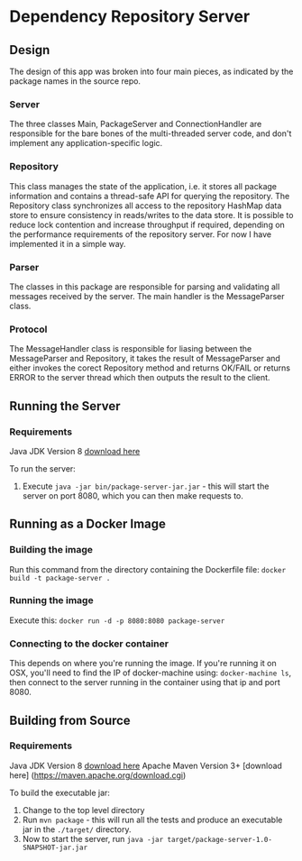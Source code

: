 Dependency Repository Server
========================

Design 
------

The design of this app was broken into four main pieces, as indicated by the package names in the source repo.

### Server
The three classes Main, PackageServer and ConnectionHandler are responsible for the bare bones of the multi-threaded server code, and don't implement
any application-specific logic.

### Repository
This class manages the state of the application, i.e. it stores all package information and contains a thread-safe API for querying the repository.
The Repository class synchronizes all access to the repository HashMap data store to ensure consistency in reads/writes to the data store. It is 
possible to reduce lock contention and increase throughput if required, depending on the performance requirements of the repository server. For now 
I have implemented it in a simple way.

### Parser
The classes in this package are responsible for parsing and validating all messages received by the server. The main handler is the MessageParser class.

### Protocol
The MessageHandler class is responsible for liasing between the MessageParser and Repository, it takes the result of MessageParser and either invokes the 
corect Repository method and returns OK/FAIL or returns ERROR to the server thread which then outputs the result to the client.


Running the Server
------------------

### Requirements
Java JDK Version 8 [download here](http://www.oracle.com/technetwork/java/javase/downloads/jdk8-downloads-2133151.html)

To run the server:
1. Execute `java -jar bin/package-server-jar.jar` - this will start the server on port 8080, which you can then make requests to.


Running as a Docker Image
-------------------------

### Building the image
Run this command from the directory containing the Dockerfile file:
`docker build -t package-server .`

### Running the image
Execute this:
`docker run -d -p 8080:8080 package-server`

### Connecting to the docker container
This depends on where you're running the image. If you're running it on OSX, you'll need to find the IP of docker-machine using:
`docker-machine ls`, then connect to the server running in the container using that ip and port 8080.


Building from Source
--------------------

### Requirements
Java JDK Version 8 [download here](http://www.oracle.com/technetwork/java/javase/downloads/jdk8-downloads-2133151.html)
Apache Maven Version 3+ [download here] (https://maven.apache.org/download.cgi)

To build the executable jar:
1. Change to the top level directory
2. Run `mvn package` - this will run all the tests and produce an executable jar in the `./target/` directory.
3. Now to start the server, run `java -jar target/package-server-1.0-SNAPSHOT-jar.jar`

